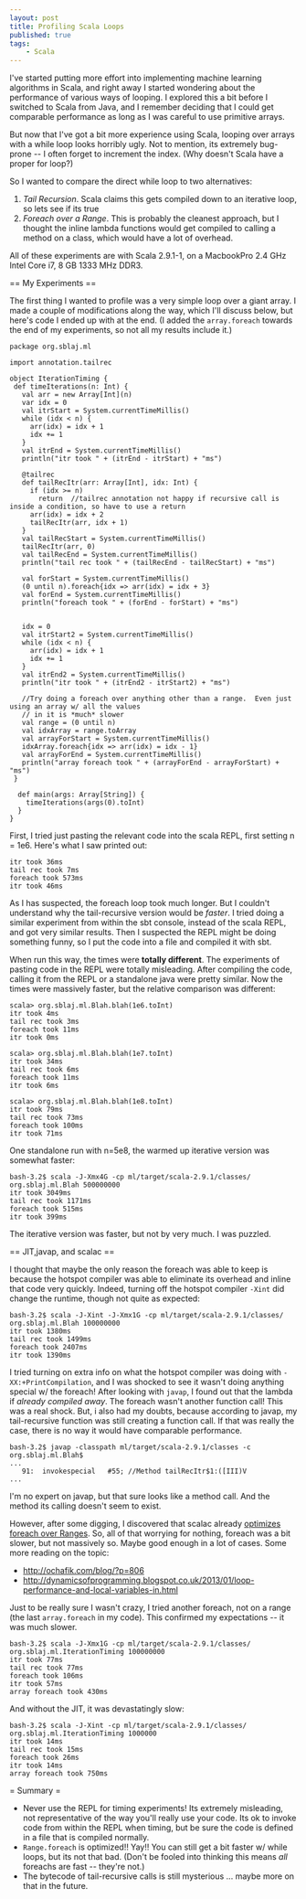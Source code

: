```yaml
---
layout: post
title: Profiling Scala Loops
published: true
tags:
    - Scala
---
```


I've started putting more effort into implementing machine learning algorithms in Scala, and right away
I started wondering about the performance of various ways of looping.  I explored this a bit before
I switched to Scala from Java, and I remember deciding that I could get comparable performance as long
as I was careful to use primitive arrays.

But now that I've got a bit more experience using Scala, looping over arrays with a while loop looks
horribly ugly.  Not to mention, its extremely bug-prone -- I often forget to increment the index. (Why
doesn't Scala have a proper for loop?)

So I wanted to compare the direct while loop to two alternatives:

1. *Tail Recursion*.  Scala claims this gets compiled down to an iterative loop, so lets see if its true
2. *Foreach over a Range*.  This is probably the cleanest approach, but I thought the inline lambda functions
  would get compiled to calling a method on a class, which would have a lot of overhead.


All of these experiments are with Scala 2.9.1-1, on a MacbookPro 2.4 GHz Intel Core i7, 8 GB 1333 MHz DDR3.

== My Experiments ==

The first thing I wanted to profile was a very simple loop over a giant array.  I made a couple of modifications along
the way, which I'll discuss below, but here's code I ended up with at the end.  (I added the `array.foreach` towards the
end of my experiments, so not all my results include it.)

	package org.sblaj.ml

	import annotation.tailrec

	object IterationTiming {
	 def timeIterations(n: Int) {
	   val arr = new Array[Int](n)
	   var idx = 0
	   val itrStart = System.currentTimeMillis()
	   while (idx < n) {
	     arr(idx) = idx + 1
	     idx += 1
	   }
	   val itrEnd = System.currentTimeMillis()
	   println("itr took " + (itrEnd - itrStart) + "ms")

	   @tailrec
	   def tailRecItr(arr: Array[Int], idx: Int) {
	     if (idx >= n)
	       return  //tailrec annotation not happy if recursive call is inside a condition, so have to use a return
	     arr(idx) = idx + 2
	     tailRecItr(arr, idx + 1)
	   }
	   val tailRecStart = System.currentTimeMillis()
	   tailRecItr(arr, 0)
	   val tailRecEnd = System.currentTimeMillis()
	   println("tail rec took " + (tailRecEnd - tailRecStart) + "ms")

	   val forStart = System.currentTimeMillis()
	   (0 until n).foreach{idx => arr(idx) = idx + 3}
	   val forEnd = System.currentTimeMillis()
	   println("foreach took " + (forEnd - forStart) + "ms")


	   idx = 0
	   val itrStart2 = System.currentTimeMillis()
	   while (idx < n) {
	     arr(idx) = idx + 1
	     idx += 1
	   }
	   val itrEnd2 = System.currentTimeMillis()
	   println("itr took " + (itrEnd2 - itrStart2) + "ms")

	   //Try doing a foreach over anything other than a range.  Even just using an array w/ all the values
	   // in it is *much* slower
	   val range = (0 until n)
	   val idxArray = range.toArray
	   val arrayForStart = System.currentTimeMillis()
	   idxArray.foreach{idx => arr(idx) = idx - 1}
	   val arrayForEnd = System.currentTimeMillis()
	   println("array foreach took " + (arrayForEnd - arrayForStart) + "ms")
	 }

	  def main(args: Array[String]) {
	    timeIterations(args(0).toInt)
	  }
	}


First, I tried just pasting the relevant code into the scala REPL, first setting n = 1e6.   Here's what I saw printed out:

    itr took 36ms
    tail rec took 7ms
    foreach took 573ms
    itr took 46ms

As I has suspected, the foreach loop took much longer.  But I couldn't understand why the tail-recursive version would be
*faster*.  I tried doing a similar experiment from within the sbt console, instead of the scala REPL, and got very similar
results.  Then I suspected the REPL might be doing something funny, so I put the code into a file and compiled it with sbt.

When run this way, the times were **totally different**.  The experiments of pasting code in the REPL were totally misleading.
After compiling the code, calling it from the REPL or a standalone java were pretty similar.  Now the times were massively
faster, but the relative comparison was different:

    scala> org.sblaj.ml.Blah.blah(1e6.toInt)
    itr took 4ms
    tail rec took 3ms
    foreach took 11ms
    itr took 0ms

    scala> org.sblaj.ml.Blah.blah(1e7.toInt)
    itr took 34ms
    tail rec took 6ms
    foreach took 11ms
    itr took 6ms

    scala> org.sblaj.ml.Blah.blah(1e8.toInt)
    itr took 79ms
    tail rec took 73ms
    foreach took 100ms
    itr took 71ms

One standalone run with n=5e8, the warmed
up iterative version was somewhat faster:

    bash-3.2$ scala -J-Xmx4G -cp ml/target/scala-2.9.1/classes/ org.sblaj.ml.Blah 500000000
    itr took 3049ms
    tail rec took 1171ms
    foreach took 515ms
    itr took 399ms

The iterative version was faster, but not by very much.  I was puzzled.

== JIT,javap, and scalac ==

I thought that maybe the only reason the foreach was able to keep is because the hotspot compiler was able to eliminate
its overhead and inline that code very quickly.  Indeed, turning off the hotspot compiler `-Xint` did change the runtime, though not quite
as expected:

    bash-3.2$ scala -J-Xint -J-Xmx1G -cp ml/target/scala-2.9.1/classes/ org.sblaj.ml.Blah 100000000
    itr took 1380ms
    tail rec took 1499ms
    foreach took 2407ms
    itr took 1390ms


I tried turning on extra info on what the hotspot compiler was doing with `-XX:+PrintCompilation`, and I was shocked to see
it wasn't doing anything special w/ the foreach!  After looking with `javap`, I found out that the lambda if _already compiled away_.
The foreach wasn't another function call!  This was a real shock.  But, i also had my doubts, because according to javap, my
tail-recursive function was still creating a function call.  If that was really the case, there is no way it would have comparable
performance. 

    bash-3.2$ javap -classpath ml/target/scala-2.9.1/classes -c org.sblaj.ml.Blah$
    ...
       91:  invokespecial   #55; //Method tailRecItr$1:([III)V
    ...

I'm no expert on javap, but that sure looks like a method call.  And the method its calling doesn't seem to exist.

However, after some digging, I discovered that scalac already [optimizes foreach over Ranges](https://github.com/scala/scala/commit/4cfc633fc6).
So, all of that worrying for nothing, foreach was a bit slower, but not massively so.  Maybe good enough in a lot of cases.  Some more 
reading on the topic:

* http://ochafik.com/blog/?p=806
* http://dynamicsofprogramming.blogspot.co.uk/2013/01/loop-performance-and-local-variables-in.html


Just to be really sure I wasn't crazy, I tried another foreach, not on a range (the last `array.foreach` in my code).  This confirmed my expectations
-- it was much slower.

	bash-3.2$ scala -J-Xmx1G -cp ml/target/scala-2.9.1/classes/ org.sblaj.ml.IterationTiming 100000000
	itr took 77ms
	tail rec took 77ms
	foreach took 106ms
	itr took 57ms
	array foreach took 430ms

And without the JIT, it was devastatingly slow:

	bash-3.2$ scala -J-Xint -cp ml/target/scala-2.9.1/classes/ org.sblaj.ml.IterationTiming 1000000
	itr took 14ms
	tail rec took 15ms
	foreach took 26ms
	itr took 14ms
	array foreach took 750ms

= Summary = 

* Never use the REPL for timing experiments!  Its extremely misleading, not representative of the way you'll really use your code.  Its ok
to invoke code from within the REPL when timing, but be sure the code is defined in a file that is compiled normally.
* `Range.foreach` is optimized!! Yay!! You can still get a bit faster w/ while loops, but its not that bad.  (Don't be fooled into thinking
this means *all* foreachs are fast -- they're not.)
* The bytecode of tail-recursive calls is still mysterious ... maybe more on that in the future.
